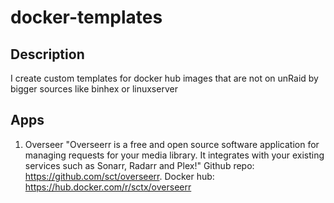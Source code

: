 # docker-templates

## Description

I create custom templates for docker hub images that are not on unRaid by bigger sources like binhex or linuxserver

## Apps

1. Overseer "Overseerr is a free and open source software application for managing requests for your media library. It integrates with your existing services such as Sonarr, Radarr and Plex!" Github repo: https://github.com/sct/overseerr. Docker hub: https://hub.docker.com/r/sctx/overseerr
